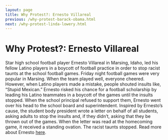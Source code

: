 ```yaml
---
layout: page
title: Why Protest?: Ernesto Villareal
previous: /why-protest-barack-obama.html
next: /why-protest-linda-lowery.html
---
```


Why Protest?: Ernesto Villareal
=================

Star high school football player Ernesto Villareal in Marsing, Idaho, led his fellow Latino players in a boycott of football practice in order to stop racist taunts at the school football games. 
Friday night football games were very popular in Marsing. When the team played well, everyone cheered. However, when Latino players made a mistake, people shouted insults like, “Stupid Mexican.” Ernesto risked his chance for a football scholarship by leading his Latino teammates in a boycott of the games until the insults stopped. When the school principal refused to support them, Ernesto went over his head to the school board and superintendent. Inspired by Ernesto’s cause, the student body president wrote a letter on behalf of all students, asking adults to stop the insults and, if they didn’t, asking that they be thrown out of the games. When the letter was read at the homecoming game, it received a standing ovation. The racist taunts stopped. Read more about Ernesto [here](http://giraffeheroes.org/storybank-of-real-heroes?sobi2Task=sobi2Details&catid=0&sobi2Id=1085). 

